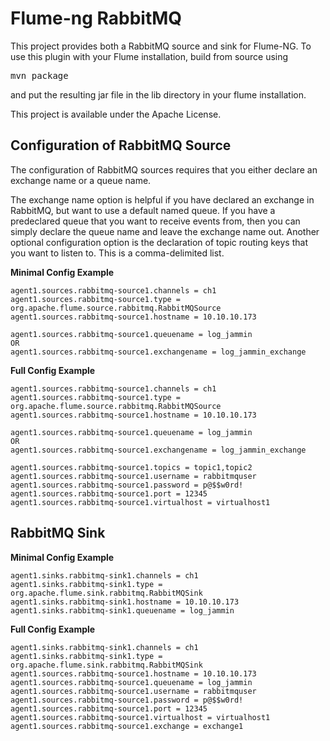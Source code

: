 <!--
 Licensed to the Apache Software Foundation (ASF) under one
 or more contributor license agreements.  See the NOTICE file
 distributed with this work for additional information
 regarding copyright ownership.  The ASF licenses this file
 to you under the Apache License, Version 2.0 (the
 "License"); you may not use this file except in compliance
 with the License.  You may obtain a copy of the License at

  http://www.apache.org/licenses/LICENSE-2.0

 Unless required by applicable law or agreed to in writing,
 software distributed under the License is distributed on an
 "AS IS" BASIS, WITHOUT WARRANTIES OR CONDITIONS OF ANY
 KIND, either express or implied.  See the License for the
 specific language governing permissions and limitations
 under the License.
-->

Flume-ng RabbitMQ
========

This project provides both a RabbitMQ source and sink for Flume-NG.  To use this plugin with your Flume installation, build from source using

<pre>mvn package</pre>

and put the resulting jar file in the lib directory in your flume installation.

This project is available under the Apache License.  

Configuration of RabbitMQ Source
------
The configuration of RabbitMQ sources requires that you either declare an exchange name or a queue name.

The exchange name option is helpful if you have declared an exchange in RabbitMQ, but want to use a
default named queue.  If you have a predeclared queue that you want to receive events from, then you can simply declare
the queue name and leave the exchange name out.  Another optional configuration option is the declaration of
topic routing keys that you want to listen to.  This is a comma-delimited list.

**Minimal Config Example**

	agent1.sources.rabbitmq-source1.channels = ch1  
	agent1.sources.rabbitmq-source1.type = org.apache.flume.source.rabbitmq.RabbitMQSource  
	agent1.sources.rabbitmq-source1.hostname = 10.10.10.173  
	
	agent1.sources.rabbitmq-source1.queuename = log_jammin 
	OR
	agent1.sources.rabbitmq-source1.exchangename = log_jammin_exchange

**Full Config Example**

	agent1.sources.rabbitmq-source1.channels = ch1  
	agent1.sources.rabbitmq-source1.type = org.apache.flume.source.rabbitmq.RabbitMQSource  
	agent1.sources.rabbitmq-source1.hostname = 10.10.10.173  
	
	agent1.sources.rabbitmq-source1.queuename = log_jammin
	OR
	agent1.sources.rabbitmq-source1.exchangename = log_jammin_exchange
	
	agent1.sources.rabbitmq-source1.topics = topic1,topic2
	agent1.sources.rabbitmq-source1.username = rabbitmquser
	agent1.sources.rabbitmq-source1.password = p@$$w0rd!
	agent1.sources.rabbitmq-source1.port = 12345
	agent1.sources.rabbitmq-source1.virtualhost = virtualhost1

RabbitMQ Sink
------
**Minimal Config Example**

	agent1.sinks.rabbitmq-sink1.channels = ch1  
	agent1.sinks.rabbitmq-sink1.type = org.apache.flume.sink.rabbitmq.RabbitMQSink  
	agent1.sinks.rabbitmq-sink1.hostname = 10.10.10.173  
	agent1.sinks.rabbitmq-sink1.queuename = log_jammin

**Full Config Example**

	agent1.sinks.rabbitmq-sink1.channels = ch1  
	agent1.sinks.rabbitmq-sink1.type = org.apache.flume.sink.rabbitmq.RabbitMQSink  
	agent1.sources.rabbitmq-source1.hostname = 10.10.10.173  
	agent1.sources.rabbitmq-source1.queuename = log_jammin
	agent1.sources.rabbitmq-source1.username = rabbitmquser
	agent1.sources.rabbitmq-source1.password = p@$$w0rd!
	agent1.sources.rabbitmq-source1.port = 12345
	agent1.sources.rabbitmq-source1.virtualhost = virtualhost1
	agent1.sources.rabbitmq-source1.exchange = exchange1
